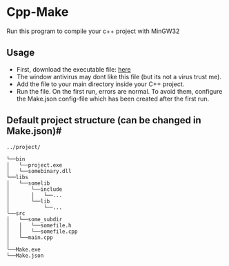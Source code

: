 # Cpp-Make
Run this program to compile your c++ project with MinGW32

## Usage
* First, download the executable file: [here](https://github.com/Monkvy/Cpp-Make/releases/tag/v1.0.0)
* The window antivirus may dont like this file (but its not a virus trust me).
* Add the file to your main directory inside your C++ project.
* Run the file. On the first run, errors are normal. To avoid them, configure the Make.json config-file which has been created after the first run.

## Default project structure (can be changed in Make.json)#
```
../project/

└──bin
│   └──project.exe
│   └──somebinary.dll
└──libs
│   └──somelib
│       └──include
│       │   └──...
│       └──lib
│           └──...
└──src
│   └──some_subdir
│   │   └──somefile.h
│   │   └──somefile.cpp
│   └──main.cpp
│
└──Make.exe
└──Make.json
```